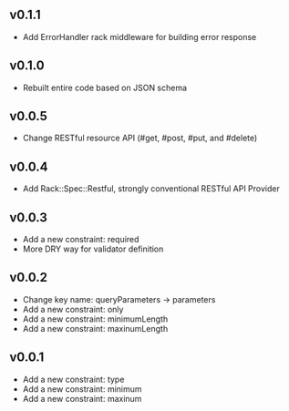 ## v0.1.1
* Add ErrorHandler rack middleware for building error response

## v0.1.0
* Rebuilt entire code based on JSON schema

## v0.0.5
* Change RESTful resource API (#get, #post, #put, and #delete)

## v0.0.4
* Add Rack::Spec::Restful, strongly conventional RESTful API Provider

## v0.0.3
* Add a new constraint: required
* More DRY way for validator definition

## v0.0.2
* Change key name: queryParameters -> parameters
* Add a new constraint: only
* Add a new constraint: minimumLength
* Add a new constraint: maxinumLength

## v0.0.1
* Add a new constraint: type
* Add a new constraint: minimum
* Add a new constraint: maxinum

